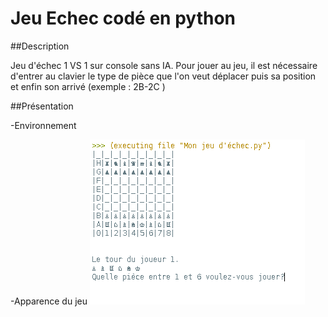 # Jeu Echec codé en python

##Description

Jeu d'échec 1 VS 1 sur console sans IA. 
Pour jouer au jeu, il est nécessaire d'entrer au clavier le type de pièce que l'on veut déplacer puis sa position et enfin son arrivé (exemple : 2B-2C )

##Présentation

-Environnement

-Apparence du jeu
<img src="CaptureECHEC.PNG" alt="CAPTURE">
